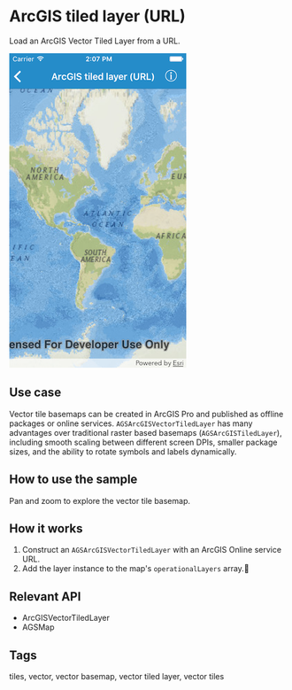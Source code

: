 # ArcGIS tiled layer (URL)

Load an ArcGIS Vector Tiled Layer from a URL.

![ArcGIS tiled layer (URL) sample](tiled-layer-url.png)

## Use case

Vector tile basemaps can be created in ArcGIS Pro and published as offline packages or online services. `AGSArcGISVectorTiledLayer` has many advantages over traditional raster based basemaps (`AGSArcGISTiledLayer`), including smooth scaling between different screen DPIs, smaller package sizes, and the ability to rotate symbols and labels dynamically.

## How to use the sample

Pan and zoom to explore the vector tile basemap.

## How it works

1. Construct an `AGSArcGISVectorTiledLayer` with an ArcGIS Online service URL.
2. Add the layer instance to the map's `operationalLayers` array.

## Relevant API

* ArcGISVectorTiledLayer
* AGSMap

## Tags

tiles, vector, vector basemap, vector tiled layer, vector tiles
